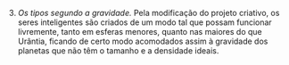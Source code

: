 ﻿3. <em>Os tipos segundo a gravidade.</em> Pela modificação do projeto criativo, os seres inteligentes são criados de um modo tal que possam funcionar livremente, tanto em esferas menores, quanto nas maiores do que Urântia, ficando de certo modo acomodados assim à gravidade dos planetas que não têm o tamanho e a densidade ideais.